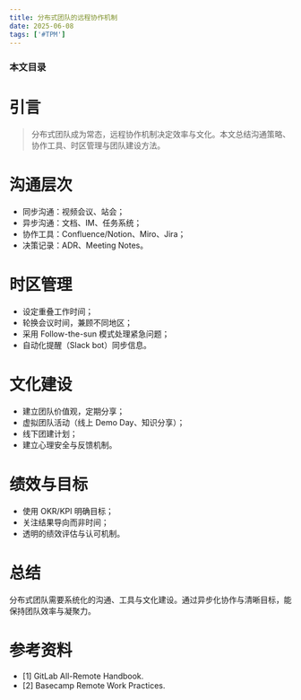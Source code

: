 ```yaml
---
title: 分布式团队的远程协作机制
date: 2025-06-08
tags: ['#TPM']
---
```


### 本文目录
<!-- toc -->

# 引言
> 分布式团队成为常态，远程协作机制决定效率与文化。本文总结沟通策略、协作工具、时区管理与团队建设方法。

# 沟通层次
- 同步沟通：视频会议、站会；
- 异步沟通：文档、IM、任务系统；
- 协作工具：Confluence/Notion、Miro、Jira；
- 决策记录：ADR、Meeting Notes。

# 时区管理
- 设定重叠工作时间；
- 轮换会议时间，兼顾不同地区；
- 采用 Follow-the-sun 模式处理紧急问题；
- 自动化提醒（Slack bot）同步信息。

# 文化建设
- 建立团队价值观，定期分享；
- 虚拟团队活动（线上 Demo Day、知识分享）；
- 线下团建计划；
- 建立心理安全与反馈机制。

# 绩效与目标
- 使用 OKR/KPI 明确目标；
- 关注结果导向而非时间；
- 透明的绩效评估与认可机制。

# 总结
分布式团队需要系统化的沟通、工具与文化建设。通过异步化协作与清晰目标，能保持团队效率与凝聚力。

# 参考资料
- [1] GitLab All-Remote Handbook.
- [2] Basecamp Remote Work Practices.
